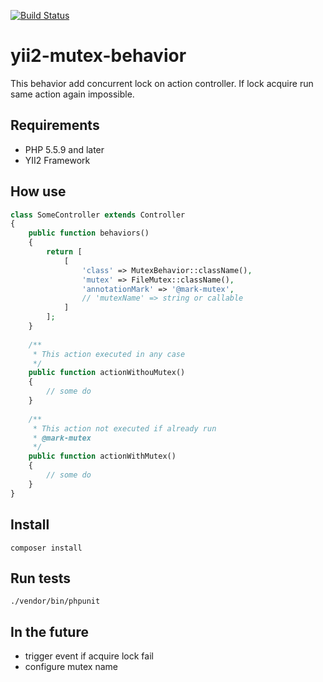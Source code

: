 [![Build Status](https://travis-ci.org/njspok/yii2-mutex-behavior.svg?branch=master)](https://travis-ci.org/njspok/yii2-mutex-behavior/)

# yii2-mutex-behavior

This behavior add concurrent lock on action controller.
If lock acquire run same action again impossible.

## Requirements

- PHP 5.5.9 and later
- YII2 Framework

## How use
```php
class SomeController extends Controller
{
    public function behaviors()
    {
        return [
            [
                'class' => MutexBehavior::className(),
                'mutex' => FileMutex::className(),
                'annotationMark' => '@mark-mutex',
                // 'mutexName' => string or callable
            ]
        ];
    }
        
    /**
     * This action executed in any case
     */
    public function actionWithouMutex()
    {
		// some do
    }
    
    /**
     * This action not executed if already run
     * @mark-mutex
     */
    public function actionWithMutex()
    {
		// some do
    }
}
```

## Install
```
composer install
```

## Run tests
```
./vendor/bin/phpunit
```

## In the future
- trigger event if acquire lock fail
- configure mutex name